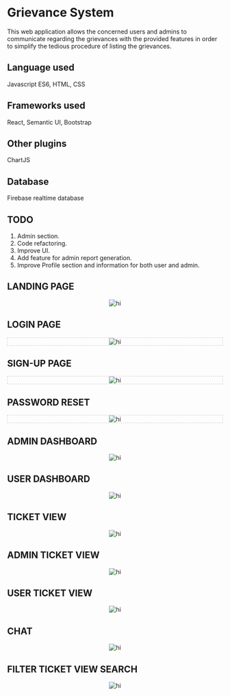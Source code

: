# Grievance System

This web application allows the concerned users and admins to communicate regarding the grievances with the provided features in order to simplify the tedious procedure of listing the grievances.

## Language used

Javascript ES6, HTML, CSS

## Frameworks used

React, Semantic UI, Bootstrap

## Other plugins

ChartJS

## Database

Firebase realtime database

## TODO

1. Admin section.
2. Code refactoring.
3. Improve UI.
4. Add feature for admin report generation.
5. Improve Profile section and information for both user and admin.

## LANDING PAGE

<p align="center">
  <img src="screenshots/landing.png" alt="hi" class="inline"/>
</p>

## LOGIN PAGE

<p align="center" style="border:1px dashed #ccc">
  <img src="screenshots/login.png" alt="hi" class="inline"/>
</p>

## SIGN-UP PAGE

<p align="center" style="border:1px dashed #ccc">
  <img src="screenshots/register.png" alt="hi" class="inline"/>
</p>

## PASSWORD RESET

<p align="center" style="border:1px dashed #ccc">
  <img src="screenshots/reset.png" alt="hi" class="inline"/>
</p>

## ADMIN DASHBOARD

<p align="center">
  <img src="screenshots/admindash.png" alt="hi" class="inline"/>
</p>

## USER DASHBOARD

<p align="center">
  <img src="screenshots/userdash.png" alt="hi" class="inline"/>
</p>

## TICKET VIEW

<p align="center">
  <img src="screenshots/fulltick.png" alt="hi" class="inline"/>
</p>

## ADMIN TICKET VIEW

<p align="center">
  <img src="screenshots/listadmin.png" alt="hi" class="inline"/>
</p>

## USER TICKET VIEW

<p align="center">
  <img src="screenshots/listuser.png" alt="hi" class="inline"/>
</p>

## CHAT

<p align="center">
  <img src="screenshots/chat.png" alt="hi" class="inline"/>
</p>

## FILTER TICKET VIEW SEARCH

<p align="center">
  <img src="screenshots/search.png" alt="hi" class="inline"/>
</p>
